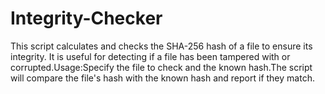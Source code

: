    # Integrity-Checker

   This script calculates and checks the
   SHA-256 hash of a file to ensure its 
   integrity. It is useful for detecting if 
   a file has been tampered with or 
   corrupted.Usage:Specify the file to 
   check and the known hash.The script will
   compare the file's hash with the known 
   hash and report if they match.
   

